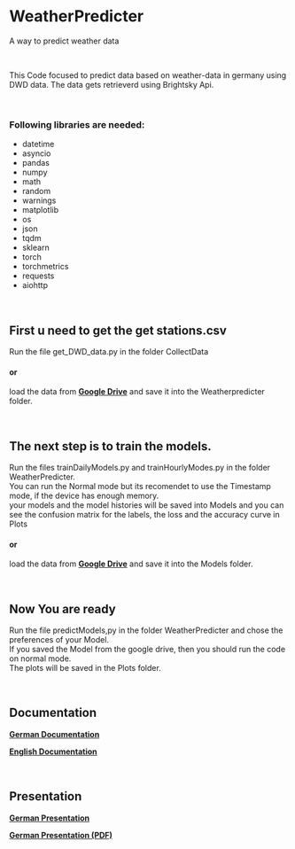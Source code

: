# WeatherPredicter
A way to predict weather data

<br>

This Code focused to predict data based on weather-data in germany using DWD data.
The data gets retrieverd using Brightsky Api.

<br>

### Following libraries are needed:
- datetime
- asyncio
- pandas
- numpy
- math
- random
- warnings
- matplotlib
- os
- json
- tqdm
- sklearn
- torch
- torchmetrics
- requests
- aiohttp

<br>

## First u need to get the get stations.csv
Run the file get_DWD_data.py in the folder CollectData 
#### or 
load the data from **[Google Drive](https://drive.google.com/drive/folders/1a8JoFlJ9xNWByvjP25ytz66WRIDUyy0E?usp=sharing)** and save it into the Weatherpredicter folder.

<br>

## The next step is to train the models.
Run the files trainDailyModels.py and trainHourlyModes.py in the folder WeatherPredicter. <br>
You can run the Normal mode but its recomendet to use the Timestamp mode, if the device has enough memory. <br> 
your models and the model histories will be saved into Models and you can see the confusion matrix for the labels, the loss and the accuracy curve in Plots
#### or 
load the data from **[Google Drive](https://drive.google.com/drive/folders/1a8JoFlJ9xNWByvjP25ytz66WRIDUyy0E?usp=sharing)** and save it into the Models folder.

<br>

## Now You are ready
Run the file predictModels,py in the folder WeatherPredicter and chose the preferences of your Model. <br>
If you saved the Model from the google drive, then you should run the code on normal mode. <br>
The plots will be saved in the Plots folder.

<br>

## Documentation

**[German Documentation](https://drive.google.com/file/d/17Y7CCb8q_BkaXafY_krfXaMJ5eqAW4U2/view?usp=sharing)**


**[English Documentation](https://drive.google.com/file/d/19pABBdGhXleA2T1tDr-GP1gwyDyeFwrg/view?usp=sharing)**

<br>

## Presentation

**[German Presentation](https://docs.google.com/presentation/d/1Tj1JBiOdr7fzXeiFHC5kwvETWVYObkYu/edit#slide=id.p1)**


**[German Presentation (PDF)](https://drive.google.com/drive/folders/1a8JoFlJ9xNWByvjP25ytz66WRIDUyy0E)** 

